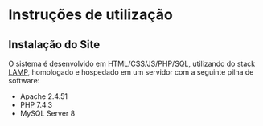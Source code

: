 # Instruções de utilização

## Instalação do Site

O sistema é desenvolvido em HTML/CSS/JS/PHP/SQL, utilizando do stack [LAMP](#https://en.wikipedia.org/wiki/LAMP_(software_bundle)), homologado e hospedado em um servidor com a seguinte pilha de software:

* Apache 2.4.51
* PHP 7.4.3
* MySQL Server 8
